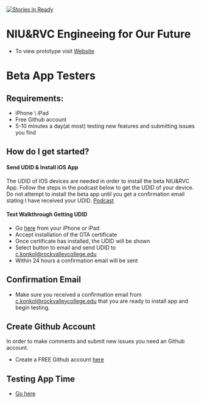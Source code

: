 [![Stories in Ready](https://badge.waffle.io/rvcapps/niurvc.png?label=active&title=Active)](https://waffle.io/rvcapps/niurvc?utm_source=badge)

# NIU&RVC Engineeing for Our Future

- To view prototype visit [Website](http://www.rvchourofcode.com/niurvc.html)

# Beta App Testers

## Requirements: 
- iPhone \ iPad
- Free Github account
- 5-10 minutes a day(at most) testing new features and submitting issues you find

## How do I get started?

#### Send UDID & Install iOS App
The UDID of IOS devices are needed in order to install the beta NIU&RVC App. Follow the steps in the podcast below to get the UDID of your device. Do not attempt to install the beta app until you get a confirmation email stating I have received your UDID. [Podcast](https://youtu.be/yOYIJ7sa_Gk)

#### Text Walkthrough Getting UDID
   - Go [here](https://www.getudid.io) from your iPhone or iPad
   - Accept installation of the OTA certificate
   - Once certificate has installed, the UDID will be shown
   - Select button to email and send UDID to c.konkol@rockvalleycollege.edu
   - Within 24 hours a confirmation email will be sent
   
## Confirmation Email 
   - Make sure you received a confirmation email from c.konkol@rockvalleycollege.edu that you are ready to install app and begin testing.
   
## Create Github Account 
In order to make comments and submit new issues you need an Github account.
- Create a FREE Github account [here](https://github.com/join)

## Testing App Time
- [Go here](https://konkolapps.github.io)






